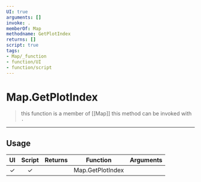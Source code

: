 ```yaml
---
UI: true
arguments: []
invoke: .
memberOf: Map
methodname: GetPlotIndex
returns: []
script: true
tags:
- Map/_function
- function/UI
- function/script
---
```

# Map.GetPlotIndex
> this function is a member of [[Map]]
> this method can be invoked with `.`
-----
## Usage
|  UI | Script | Returns | Function | Arguments |
|:---:|:------:|-------:|:--------:|:---------|
|✓|✓||Map.GetPlotIndex||
